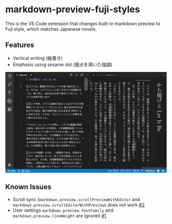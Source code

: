 # markdown-preview-fuji-styles

This is the VS Code extension that changes built-in markdown preview to Fuji style, which matches Japanese novels.

## Features

- Vertical writing (縦書き)
- Emphasis using sesame dot (圏点を用いた強調)

![screenshot](images/screenshot.png)

## Known Issues

- Scroll sync (`markdown.preview.scrollPreviewWithEditor` and `markdown.preview.scrollEditorWithPreview`) does not work [#2](https://github.com/fuji-nakahara/vscode-markdown-preview-fuji-styles/issues/2)
- User settings `markdown.preview.fontFamily` and `markdown.preview.lineHeight` are ignored [#1](https://github.com/fuji-nakahara/vscode-markdown-preview-fuji-styles/issues/1)
